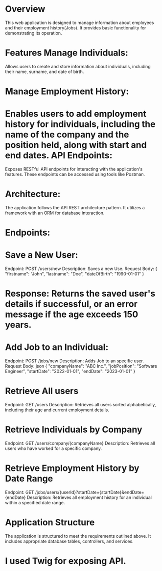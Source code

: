Overview
========

This web application is designed to manage information about employees and their employment history(Jobs). It provides basic functionality for demonstrating its operation.

Features
Manage Individuals: 
========
Allows users to create and store information about individuals, including their name, surname, and date of birth.

Manage Employment History:
========
Enables users to add employment history for individuals, including the name of the company and the position held, along with start and end dates.
API Endpoints:
========
Exposes RESTful API endpoints for interacting with the application's features. These endpoints can be accessed using tools like Postman.

Architecture: 
========
The application follows the API REST architecture pattern. It utilizes a framework with an ORM for database interaction.

Endpoints:
========

Save a New User:
========

Endpoint: POST /users/new
Description: Saves a new Use.
Request Body:
{
  "firstname": "John",
  "lastname": "Doe",
  "dateOfBirth": "1990-01-01"
}

Response: Returns the saved user's details if successful, or an error message if the age exceeds 150 years.
========

Add Job to an Individual:
========

Endpoint: POST /jobs/new
Description: Adds Job to an specific user.
Request Body:
json
{
  "companyName": "ABC Inc.",
  "jobPosition": "Software Engineer",
  "startDate": "2022-01-01",
  "endDate": "2023-01-01"
}

Retrieve All users
========
Endpoint: GET /users
Description: Retrieves all users sorted alphabetically, including their age and current employment details.

Retrieve Individuals by Company
========
Endpoint: GET /users/company/{companyName}
Description: Retrieves all users who have worked for a specific company.

Retrieve Employment History by Date Range
========
Endpoint: GET /jobs/users/{userId}?startDate={startDate}&endDate={endDate}
Description: Retrieves all employment history for an individual within a specified date range.

Application Structure
========
The application is structured to meet the requirements outlined above. It includes appropriate database tables, controllers, and services.


I used Twig for exposing API.
================
